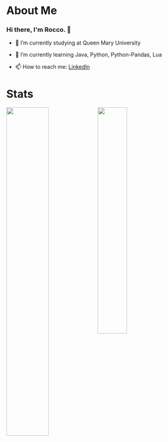 # About Me
### Hi there, I'm Rocco. 👋

- 🔭 I’m currently studying at Queen Mary University

- 🌱 I’m currently learning Java, Python, Python-Pandas, Lua

- 📫 How to reach me: [LinkedIn](https://www.linkedin.com/in/roccopetruccio/)

# Stats
<img align="left" width=47% src="https://github-readme-stats.vercel.app/api?username=123Rocco123&show_icons=true&theme=algolia" />
<img align="left" width=39% src="https://github-readme-stats.vercel.app/api/top-langs/?username=123Rocco123&layout=compact&theme=algolia" />
